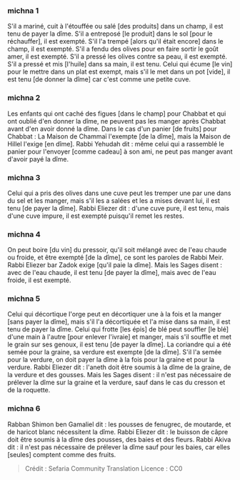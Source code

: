 
### michna 1
S'il a mariné, cuit à l'étouffée ou salé [des produits] dans un champ, il est tenu de payer la dîme. S'il a entreposé [le produit] dans le sol [pour le réchauffer], il est exempté. S'il l'a trempé [alors qu'il était encore] dans le champ, il est exempté. S'il a fendu des olives pour en faire sortir le goût amer, il est exempté. S'il a pressé les olives contre sa peau, il est exempté. S'il a pressé et mis [l'huile] dans sa main, il est tenu. Celui qui écume [le vin] pour le mettre dans un plat est exempt, mais s'il le met dans un pot [vide], il est tenu [de donner la dîme] car c'est comme une petite cuve.

### michna 2
Les enfants qui ont caché des figues [dans le champ] pour Chabbat et qui ont oublié d'en donner la dîme, ne peuvent pas les manger après Chabbat avant d'en avoir donné la dîme. Dans le cas d'un panier [de fruits] pour Chabbat : La Maison de Chammaï l'exempte [de la dîme], mais la Maison de Hillel l'exige [en dîme]. Rabbi Yehudah dit : même celui qui a rassemblé le panier pour l'envoyer [comme cadeau] à son ami, ne peut pas manger avant d'avoir payé la dîme.

### michna 3
Celui qui a pris des olives dans une cuve peut les tremper une par une dans du sel et les manger, mais s'il les a salées et les a mises devant lui, il est tenu [de payer la dîme]. Rabbi Eliezer dit : d'une cuve pure, il est tenu, mais d'une cuve impure, il est exempté puisqu'il remet les restes.

### michna 4
On peut boire [du vin] du pressoir, qu'il soit mélangé avec de l'eau chaude ou froide, et être exempté [de la dîme], ce sont les paroles de Rabbi Meir. Rabbi Eliezer bar Zadok exige [qu'il paie la dîme]. Mais les Sages disent : avec de l'eau chaude, il est tenu [de payer la dîme], mais avec de l'eau froide, il est exempté.

### michna 5
Celui qui décortique l'orge peut en décortiquer une à la fois et la manger [sans payer la dîme], mais s'il l'a décortiquée et l'a mise dans sa main, il est tenu de payer la dîme. Celui qui frotte [les épis] de blé peut souffler [le blé] d'une main à l'autre [pour enlever l'ivraie] et manger, mais s'il souffle et met le grain sur ses genoux, il est tenu [de payer la dîme]. La coriandre qui a été semée pour la graine, sa verdure est exempte [de la dîme]. S'il l'a semée pour la verdure, on doit payer la dîme à la fois pour la graine et pour la verdure. Rabbi Eliezer dit : l'aneth doit être soumis à la dîme de la graine, de la verdure et des gousses. Mais les Sages disent : il n'est pas nécessaire de prélever la dîme sur la graine et la verdure, sauf dans le cas du cresson et de la roquette.

### michna 6
Rabban Shimon ben Gamaliel dit : les pousses de fenugrec, de moutarde, et de haricot blanc nécessitent la dîme. Rabbi Eliezer dit : le buisson de câpre doit être soumis à la dîme des pousses, des baies et des fleurs. Rabbi Akiva dit : il n'est pas nécessaire de prélever la dîme sauf pour les baies, car elles [seules] comptent comme des fruits.

>Crédit : Sefaria Community Translation
>Licence : CC0